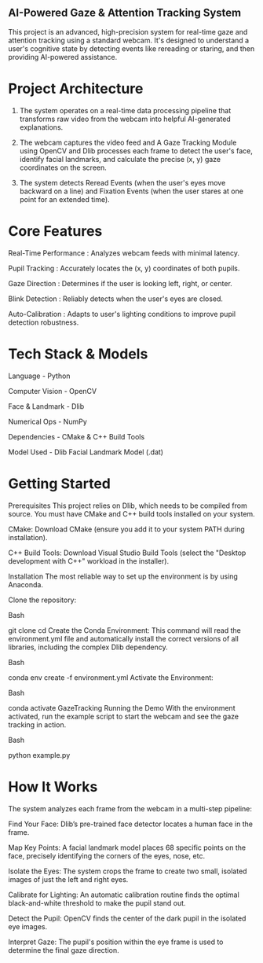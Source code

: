 ## AI-Powered Gaze & Attention Tracking System
This project is an advanced, high-precision system for real-time gaze and attention tracking using a standard webcam. It's designed to understand a user's cognitive state by detecting events like rereading or staring, and then providing AI-powered assistance.

# Project Architecture
1. The system operates on a real-time data processing pipeline that transforms raw video from the webcam into helpful AI-generated explanations.

2. The webcam captures the video feed and A Gaze Tracking Module using OpenCV and Dlib processes each frame to detect the user's face, identify facial landmarks, and calculate the precise (x, y) gaze coordinates on the screen.

3. The system detects Reread Events (when the user's eyes move backward on a line) and Fixation Events (when the user stares at one point for an extended time).

# Core Features
Real-Time Performance : Analyzes webcam feeds with minimal latency.

Pupil Tracking : Accurately locates the (x, y) coordinates of both pupils.

Gaze Direction : Determines if the user is looking left, right, or center.

Blink Detection : Reliably detects when the user's eyes are closed.

Auto-Calibration : Adapts to user's lighting conditions to improve pupil detection robustness.

# Tech Stack & Models
Language - Python 

Computer Vision - OpenCV

Face & Landmark - Dlib

Numerical Ops - NumPy

Dependencies - CMake & C++ Build Tools

Model Used - Dlib Facial Landmark Model (.dat)

# Getting Started
Prerequisites
This project relies on Dlib, which needs to be compiled from source. You must have CMake and C++ build tools installed on your system.

CMake: Download CMake (ensure you add it to your system PATH during installation).

C++ Build Tools: Download Visual Studio Build Tools (select the "Desktop development with C++" workload in the installer).

Installation
The most reliable way to set up the environment is by using Anaconda.

Clone the repository:

Bash

git clone <your-repository-url>
cd <your-repository-name>
Create the Conda Environment:
This command will read the environment.yml file and automatically install the correct versions of all libraries, including the complex Dlib dependency.

Bash

conda env create -f environment.yml
Activate the Environment:

Bash

conda activate GazeTracking
Running the Demo
With the environment activated, run the example script to start the webcam and see the gaze tracking in action.

Bash

python example.py

# How It Works
The system analyzes each frame from the webcam in a multi-step pipeline:

Find Your Face: Dlib’s pre-trained face detector locates a human face in the frame.

Map Key Points: A facial landmark model places 68 specific points on the face, precisely identifying the corners of the eyes, nose, etc.

Isolate the Eyes: The system crops the frame to create two small, isolated images of just the left and right eyes.

Calibrate for Lighting: An automatic calibration routine finds the optimal black-and-white threshold to make the pupil stand out.

Detect the Pupil: OpenCV finds the center of the dark pupil in the isolated eye images.

Interpret Gaze: The pupil's position within the eye frame is used to determine the final gaze direction.

